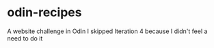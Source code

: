 # odin-recipes
A website challenge in Odin
I skipped Iteration 4 because I didn't feel a need to do it